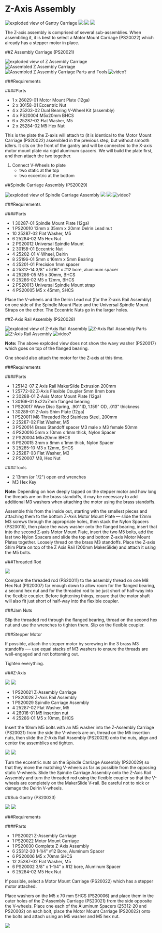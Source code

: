 # Z-Axis Assembly

![exploded view of Gantry Carriage](tPictures/PS20031_2.png)
![](tPictures/so_gantry_carriage_2.jpg)
![](tPictures/so_z_axis_parts_2.jpg)
![](tPictures/so_assembly_gantry_carriage_2.jpg)

The Z-axis assembly is comprised of several sub-assemblies. When assembling it, it is best to select a Motor Mount Carriage (PS20022) which already has a stepper motor in place.

##Z Assembly Carriage (PS20021)

![exploded view of Z Assembly Carriage](tPictures/PS20021_2.png)  ![Assembled Z Assembly Carriage](tPictures/so_z_assembly_carriage_2.jpg)
![Assembled Z Assembly Carriage Parts and Tools](tPictures/so_z_assembly_carriage_parts_2.jpg) ![video?](http://placehold.it/200x200)

###Requirements

####Parts

- 1 x 26029-01 Motor Mount Plate (12ga)
- 2 x 30158-01 Eccentric Nut
- 4 x 25203-02 Dual Bearing V-Wheel Kit (assembly)
- 4 x PS20004 M5x20mm BHCS
- 6 x 25287-02 Flat Washer, M5
- 2 x 25284-02 M5 Hex Nut

This is the plate the Z-axis will attach to (it is identical to the Motor Mount Carriage (PS20022) assembled in the previous step, but without smooth idlers. It sits on the front of the gantry and will be connected to the X-axis motor mount plate via rigid aluminum spacers. We will build the plate first, and then attach the two together.

1. Connect V-Wheels to plate
	- two static at the top
	- two eccentric at the bottom


##Spindle Carriage Assembly (PS20029)

![exploded view of Spindle Carriage Assembly](tPictures/PS20029_2.png)  ![](tPictures/so_spindle_carriage_2.jpg) ![](tPictures/so_spindle_carriage_parts_2.jpg) ![video?](http://placehold.it/200x200)

###Requirements

####Parts

- 1 30287-01 Spindle Mount Plate (12ga)
- 1 PS20010 13mm x 35mm x 20mm Delrin Lead nut
- 10 25287-02 Flat Washer, M5
- 6 25284-02 M5 Hex Nut
- 2 PS20012 Universal Spindle Mount
- 2 30158-01 Eccentric Nut
- 4 25202-01 V-Wheel, Delrin
- 8 25196-01 5mm x 16mm x 5mm Bearing
- 4 25201-01 Precision 1mm spacer
- 4 25312-14 3/8" x 5/16" x #12 bore, aluminum spacer
- 4 25286-05 M5 x 30mm, BHCS
- 6 25286-02 M5 x 12mm, BHCS
- 2 PS20013 Universal Spindle Mount strap
- 4 PS20005 M5 x 45mm, SHCS

Place the V-wheels and the Delrin Lead nut (for the Z-axis Rail Assembly) on one side of the Spindle Mount Plate and the Universal Spindle Mount Straps on the other. The Eccentric Nuts go in the larger holes.

##Z-Axis Rail Assembly (PS20028)

![exploded view of Z-Axis Rail Assembly](tPictures/PS20028_2.png)  ![Z-Axis Rail Assembly Parts](tPictures/so_z_axis_rail_parts_2.jpg)
![Z-Axis Rail Assembly](tPictures/so_z_axis_rail_2.jpg) ![video?](http://placehold.it/200x200)

**Note:** The above exploded view does not show the wavy washer (PS20017) which goes on top of the flanged bearing.

One should also attach the motor for the Z-axis at this time.

###Requirements

####Parts

- 1 25142-07 Z Axis Rail MakerSlide Extrusion 200mm
- 1 25772-02 Z-Axis Flexible Coupler 5mm 8mm bore
- 2 30288-01 Z-Axis Motor Mount Plate (12ga)
- 1 30169-01 8x22x7mm flanged bearing
- 1 PS20017 Wave Disc Spring, .901"ID, 1.159" OD, .013" thickness
- 1 30289-01 Z-Axis Shim Plate (12ga)
- 1 PS20011 M8 Threaded Rod Stainless Steel, 200mm
- 2 25287-02 Flat Washer, M5
- 3 PS20014 Brass Standoff spacer M3 male x M3 female 50mm
- 4 PS20016 5mm x 10mm x 1mm thick, Nylon Spacer
- 2 PS20004 M5x20mm BHCS
- 6 PS20015 3mm x 8mm x 1mm thick, Nylon Spacer
- 3 25285-10 M3 x 12mm, SHCS
- 3 25287-03 Flat Washer, M3
- 2 PS20007 M8, Hex Nut

####Tools

 - 2 13mm (or 1/2") open end wrenches
 - M3 Hex Key

**Note:** Depending on how deeply tapped on the stepper motor and how long the threads are on the brass standoffs, it may be necessary to add additional M3 washers when attaching the motor using the brass standoffs.

Assemble this from the inside out, starting with the smallest pieces and attaching them to the bottom Z-Axis Motor Mount Plate — slide the 12mm M3 screws through the appropriate holes, then stack the Nylon Spacers (PS20015), then place the wavy washer onto the flanged bearing, insert that into the second Z-axis Motor Mount Plate, insert the two M5 bolts, add the last two Nylon Spacers and slide the top and bottom Z-axis Motor Mount Plates together. Loosely thread on the brass M3 standoffs. Place the Z-axis Shim Plate on top of the Z Axis Rail (200mm MakerSlide) and attach it using the M5 bolts.

###Threaded Rod

![](tPictures/so_z_axis_dimensions_4.jpg)

Compare the threaded rod (PS20011) to the assembly thread on one M8 Hex Nut (PS20007) far enough down to allow room for the flanged bearing, a second hex nut and for the  threaded rod to be just short of half-way into the flexible coupler. Before tightening things, ensure that the motor shaft will also fit just short of half-way into the flexible coupler.

###Jam Nuts

Slip the threaded rod through the flanged bearing, thread on the second hex nut and use the wrenches to tighten them. Slip on the flexible coupler.

###Stepper Motor

If possible, attach the stepper motor by screwing in the 3 brass M3 standoffs --- use equal stacks of M3 washers to ensure the threads are well-engaged and not bottoming out.

Tighten everything.

###Z-Axis

![](tPictures/ps20030_2.png)
![](tPictures/so_z_axis_bolts_washers_nuts_2.jpg)

- 1 PS20021 Z-Assembly Carriage
- 1 PS20028 Z-Axis Rail Assembly
- 1 PS20029 Spindle Carriage Assembly
- 4 25287-02 Flat Washer, M5
- 4 26016-01 M5 insertion nut
- 4 25286-01 M5 x 10mm, BHCS

Insert the 10mm M5 bolts with an M5 washer into the Z-Assembly Carriage (PS20021) from the side the V-wheels are on, thread on the M5 insertion nuts, then slide the Z-Axis Rail Assembly (PS20028) onto the nuts, align and center the assemblies and tighten.

![](tPictures/so_assembly_pre_gantry_carriage_2.jpg)
![](tPictures/so_assembly_gantry_carriage_2.jpg)

Turn the eccentric nuts on the Spindle Carriage Assembly (PS20029) so that they move the matching V-wheels as far as possible from the opposing static V-wheels. Slide the Spindle Carriage Assembly onto the Z-Axis Rail Assembly and turn the threaded rod using the flexible coupler so that the V-wheels are completely on the MakerSlide V-rail. Be careful not to nick or damage the Delrin V-wheels.

##Sub Gantry (PS20023)

![](tPictures/ps20031_2.png)
![](tPictures/so_gantry_carriage_2.jpg)

###Requirements

####Parts

- 1 PS20021 Z-Assembly Carriage
- 1 PS20022 Motor Mount Carriage
- 1 PS20030 Complete Z-Axis Assembly
- 6 25312-20 1-1/4" #12 Bore, Aluminum Spacer
- 6 PS20006 M5 x 70mm SHCS
- 12 25287-02 Flat Washer, M5
- 6 PS20002 3/8" x 1-1/4" x #12 bore, Aluminum Spacer
- 6 25284-02 M5 Hex Nut

If possible, select a Motor Mount Carriage (PS20022) which has a stepper motor attached. 

Place washers on the M5 x 70 mm SHCS (PS20006) and place them in the outer holes of the Z-Assembly Carriage (PS20021) from the side opposite the V-wheels. Place one each of the Aluminum Spacers (25312-20 and PS20002) on each bolt, place the Motor Mount Carriage (PS20022) onto the bolts and attach using an M5 washer and M5 hex nut.


![](tPictures/so_gantry_carriage_4.jpg)